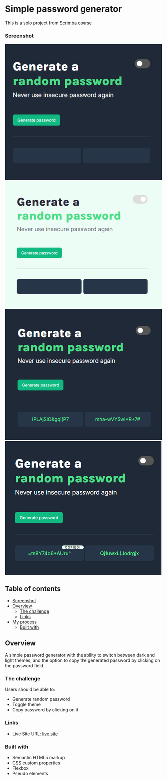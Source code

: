 # Simple password generator

This is a solo project from [Scrimba course](https://scrimba.com/frontend-path-c0j)
### Screenshot

![](./Screenshot_1.png)
![](./Screenshot_2.png)
![](./Screenshot_3.png)
![](./Screenshot_4.png)

## Table of contents

-   [Screenshot](#screenshot)
-   [Overview](#overview)
    -   [The challenge](#the-challenge)
    -   [Links](#links)
-   [My process](#my-process)
    -   [Built with](#built-with)

## Overview

A simple password generator with the ability to switch between dark and light themes, and the option to copy the generated password by clicking on the password field.

### The challenge

Users should be able to:

-   Generate random password
-   Toggle theme
-   Copy password by clicking on it


### Links

-   Live Site URL: [live site](https://delicate-sorbet-337240.netlify.app/)

### Built with

-   Semantic HTML5 markup
-   CSS custom properties
-   Flexbox
-   Pseudo elements

